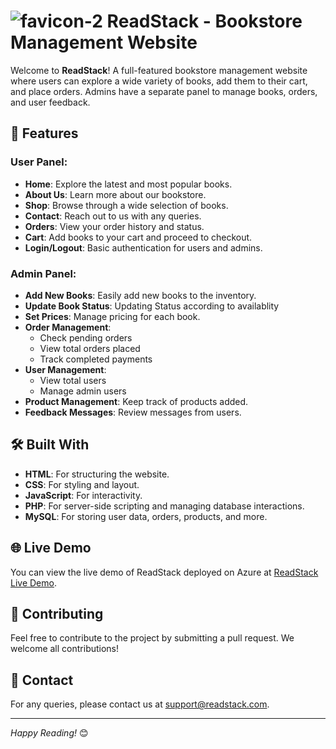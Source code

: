# ![favicon-2](https://github.com/user-attachments/assets/45eb3e92-6687-4980-a7bc-35a6affb4e08) ReadStack - Bookstore Management Website



Welcome to **ReadStack**! A full-featured bookstore management website where users can explore a wide variety of books, add them to their cart, and place orders. Admins have a separate panel to manage books, orders, and user feedback.

## 🚀 Features

### User Panel:
- **Home**: Explore the latest and most popular books.
- **About Us**: Learn more about our bookstore.
- **Shop**: Browse through a wide selection of books.
- **Contact**: Reach out to us with any queries.
- **Orders**: View your order history and status.
- **Cart**: Add books to your cart and proceed to checkout.
- **Login/Logout**: Basic authentication for users and admins.

### Admin Panel:
- **Add New Books**: Easily add new books to the inventory.
- **Update Book Status**: Updating Status according to availablity
- **Set Prices**: Manage pricing for each book.
- **Order Management**: 
  - Check pending orders
  - View total orders placed
  - Track completed payments
- **User Management**:
  - View total users
  - Manage admin users
- **Product Management**: Keep track of products added.
- **Feedback Messages**: Review messages from users.

## 🛠️ Built With

- **HTML**: For structuring the website.
- **CSS**: For styling and layout.
- **JavaScript**: For interactivity.
- **PHP**: For server-side scripting and managing database interactions.
- **MySQL**: For storing user data, orders, products, and more.

## 🌐 Live Demo

You can view the live demo of ReadStack deployed on Azure at [ReadStack Live Demo](https://readstack.aradhya.site).

## 🤝 Contributing

Feel free to contribute to the project by submitting a pull request. We welcome all contributions!

## 📧 Contact

For any queries, please contact us at support@readstack.com.

---

*Happy Reading!* 😊
